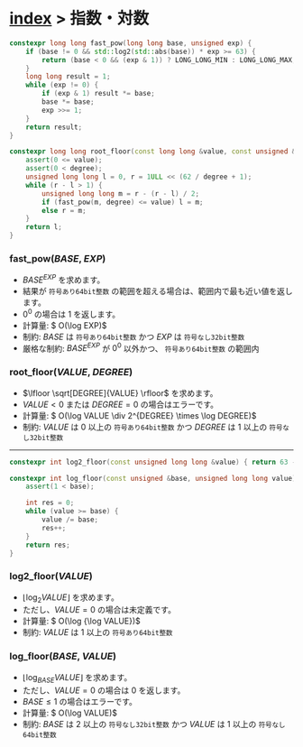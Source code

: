 # [index](index.md) > 指数・対数

```cpp
constexpr long long fast_pow(long long base, unsigned exp) {
    if (base != 0 && std::log2(std::abs(base)) * exp >= 63) {
        return (base < 0 && (exp & 1)) ? LONG_LONG_MIN : LONG_LONG_MAX;
    }
    long long result = 1;
    while (exp != 0) {
        if (exp & 1) result *= base;
        base *= base;
        exp >>= 1;
    }
    return result;
}

constexpr long long root_floor(const long long &value, const unsigned &degree = 2) {
    assert(0 <= value);
    assert(0 < degree);
    unsigned long long l = 0, r = 1ULL << (62 / degree + 1);
    while (r - l > 1) {
        unsigned long long m = r - (r - l) / 2;
        if (fast_pow(m, degree) <= value) l = m;
        else r = m;
    }
    return l;
}
```

### fast_pow($BASE$, $EXP$)

- ${BASE}^{EXP}$ を求めます。
- 結果が `符号あり64bit整数` の範囲を超える場合は、範囲内で最も近い値を返します。
- $0^0$ の場合は $1$ を返します。
- 計算量: $ O(\log EXP)$
- 制約: $BASE$ は `符号あり64bit整数` かつ $EXP$ は `符号なし32bit整数`
- 厳格な制約: ${BASE}^{EXP}$ が $0^0$ 以外かつ、 `符号あり64bit整数` の範囲内

### root_floor($VALUE$, $DEGREE$)

- $\lfloor \sqrt[DEGREE]{VALUE} \rfloor$ を求めます。
- $VALUE < 0$ または $DEGREE = 0$ の場合はエラーです。
- 計算量: $ O(\log VALUE \div 2^{DEGREE} \times \log DEGREE)$
- 制約: $VALUE$ は $0$ 以上の `符号あり64bit整数` かつ $DEGREE$ は $1$ 以上の `符号なし32bit整数`

---

```cpp
constexpr int log2_floor(const unsigned long long &value) { return 63 - std::countl_zero(value); }

constexpr int log_floor(const unsigned &base, unsigned long long value) {
    assert(1 < base);

    int res = 0;
    while (value >= base) {
        value /= base;
        res++;
    }
    return res;
}
```

### log2_floor($VALUE$)

- $\lfloor \log_2 VALUE \rfloor$ を求めます。
- ただし、$VALUE = 0$ の場合は未定義です。
- 計算量: $ O(\log {\log VALUE})$
- 制約: $VALUE$ は $1$ 以上の `符号あり64bit整数`

### log_floor($BASE$, $VALUE$)

- $\lfloor \log_{BASE} VALUE \rfloor$ を求めます。
- ただし、$VALUE = 0$ の場合は $0$ を返します。
- $BASE \leq 1$ の場合はエラーです。
- 計算量: $ O(\log VALUE)$
- 制約: $BASE$ は $2$ 以上の `符号なし32bit整数` かつ $VALUE$ は $1$ 以上の `符号なし64bit整数`